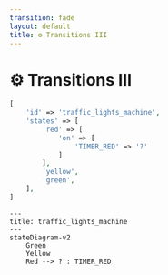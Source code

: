 ```yaml
---
transition: fade
layout: default
title: ⚙ Transitions III
---
```


<div class="grid grid-cols-3 gap-4">

<div class="col-span-2">

# ⚙ Transitions III

```php {4-8} {maxHeight:'400px'}
[
    'id' => 'traffic_lights_machine',
    'states' => [
        'red' => [
            'on' => [
                'TIMER_RED' => '?'
            ]
        ],
        'yellow',
        'green',
    ],
]
```
</div>

<div class="text-center">

```mermaid {theme: 'neutral', scale: 0.75}
---
title: traffic_lights_machine
---
stateDiagram-v2
    Green
    Yellow
    Red --> ? : TIMER_RED
```

</div>
</div>

<!--
Bu transition'u tetikleyen event'i yazdik
-->

